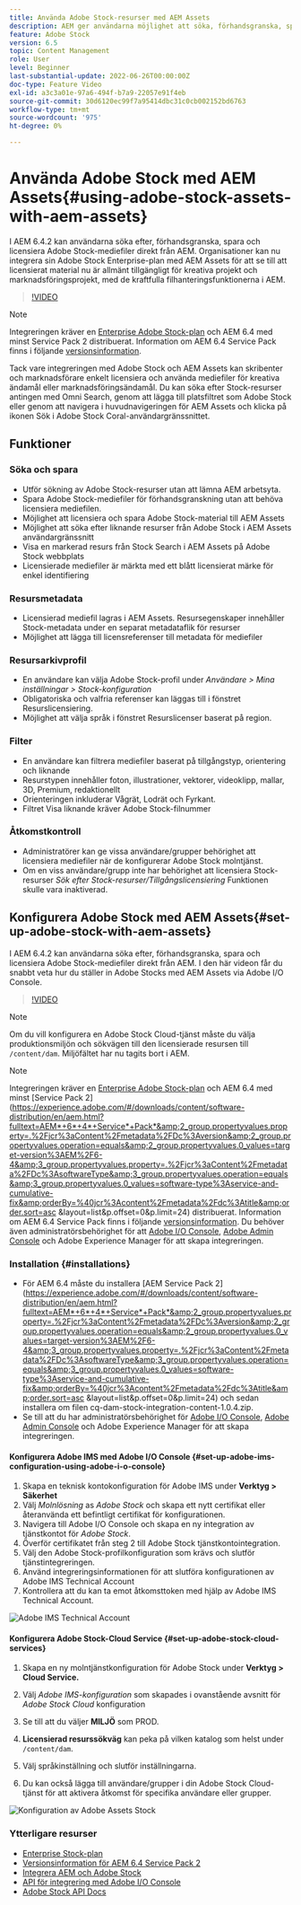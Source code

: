 ```yaml
---
title: Använda Adobe Stock-resurser med AEM Assets
description: AEM ger användarna möjlighet att söka, förhandsgranska, spara och licensiera Adobe Stock-resurser direkt från AEM. Organisationer kan nu integrera sin Adobe Stock Enterprise-plan med AEM Assets för att se till att licensierat material nu är allmänt tillgängligt för kreativa projekt och marknadsföringsprojekt, med de kraftfulla filhanteringsfunktionerna i AEM.
feature: Adobe Stock
version: 6.5
topic: Content Management
role: User
level: Beginner
last-substantial-update: 2022-06-26T00:00:00Z
doc-type: Feature Video
exl-id: a3c3a01e-97a6-494f-b7a9-22057e91f4eb
source-git-commit: 30d6120ec99f7a95414dbc31c0cb002152bd6763
workflow-type: tm+mt
source-wordcount: '975'
ht-degree: 0%

---
```


# Använda Adobe Stock med AEM Assets{#using-adobe-stock-assets-with-aem-assets}

I AEM 6.4.2 kan användarna söka efter, förhandsgranska, spara och licensiera Adobe Stock-mediefiler direkt från AEM. Organisationer kan nu integrera sin Adobe Stock Enterprise-plan med AEM Assets för att se till att licensierat material nu är allmänt tillgängligt för kreativa projekt och marknadsföringsprojekt, med de kraftfulla filhanteringsfunktionerna i AEM.

>[!VIDEO](https://video.tv.adobe.com/v/24678?quality=12&learn=on)

>[!NOTE]
>
>Integreringen kräver en [Enterprise Adobe Stock-plan](https://landing.adobe.com/en/na/products/creative-cloud/ctir-4625-stock-for-enterprise/index.html) och AEM 6.4 med minst Service Pack 2 distribuerat. Information om AEM 6.4 Service Pack finns i följande [versionsinformation](https://helpx.adobe.com/experience-manager/6-4/release-notes/sp-release-notes.html).

Tack vare integreringen med Adobe Stock och AEM Assets kan skribenter och marknadsförare enkelt licensiera och använda mediefiler för kreativa ändamål eller marknadsföringsändamål. Du kan söka efter Stock-resurser antingen med Omni Search, genom att lägga till platsfiltret som Adobe Stock eller genom att navigera i huvudnavigeringen för AEM Assets och klicka på ikonen Sök i Adobe Stock Coral-användargränssnittet.

## Funktioner

### Söka och spara

* Utför sökning av Adobe Stock-resurser utan att lämna AEM arbetsyta.
* Spara Adobe Stock-mediefiler för förhandsgranskning utan att behöva licensiera mediefilen.
* Möjlighet att licensiera och spara Adobe Stock-material till AEM Assets
* Möjlighet att söka efter liknande resurser från Adobe Stock i AEM Assets användargränssnitt
* Visa en markerad resurs från Stock Search i AEM Assets på Adobe Stock webbplats
* Licensierade mediefiler är märkta med ett blått licensierat märke för enkel identifiering

### Resursmetadata

* Licensierad mediefil lagras i AEM Assets. Resursegenskaper innehåller Stock-metadata under en separat metadataflik för resurser
* Möjlighet att lägga till licensreferenser till metadata för mediefiler

### Resursarkivprofil

* En användare kan välja Adobe Stock-profil under *Användare > Mina inställningar > Stock-konfiguration*
* Obligatoriska och valfria referenser kan läggas till i fönstret Resurslicensiering.
* Möjlighet att välja språk i fönstret Resurslicenser baserat på region.

### Filter

* En användare kan filtrera mediefiler baserat på tillgångstyp, orientering och liknande
* Resurstypen innehåller foton, illustrationer, vektorer, videoklipp, mallar, 3D, Premium, redaktionellt
* Orienteringen inkluderar Vågrät, Lodrät och Fyrkant.
* Filtret Visa liknande kräver Adobe Stock-filnummer

### Åtkomstkontroll

* Administratörer kan ge vissa användare/grupper behörighet att licensiera mediefiler när de konfigurerar Adobe Stock molntjänst.
* Om en viss användare/grupp inte har behörighet att licensiera Stock-resurser *Sök efter Stock-resurser/Tillgångslicensiering* Funktionen skulle vara inaktiverad.

## Konfigurera Adobe Stock med AEM Assets{#set-up-adobe-stock-with-aem-assets}

I AEM 6.4.2 kan användarna söka efter, förhandsgranska, spara och licensiera Adobe Stock-mediefiler direkt från AEM. I den här videon får du snabbt veta hur du ställer in Adobe Stocks med AEM Assets via Adobe I/O Console.

>[!VIDEO](https://video.tv.adobe.com/v/25043?quality=12&learn=on)

>[!NOTE]
>
>Om du vill konfigurera en Adobe Stock Cloud-tjänst måste du välja produktionsmiljön och sökvägen till den licensierade resursen till `/content/dam`. Miljöfältet har nu tagits bort i AEM.

>[!NOTE]
>
>Integreringen kräver en [Enterprise Adobe Stock-plan](https://landing.adobe.com/en/na/products/creative-cloud/ctir-4625-stock-for-enterprise/index.html) och AEM 6.4 med minst [Service Pack 2](https://experience.adobe.com/#/downloads/content/software-distribution/en/aem.html?fulltext=AEM*+6*+4*+Service*+Pack*&amp;2_group.propertyvalues.property=.%2Fjcr%3aContent%2Fmetadata%2FDc%3Aversion&amp;2_group.propertyvalues.operation=equals&amp;2_group.propertyvalues.0_values=target-version%3AEM%2F6-4&amp;3_group.propertyvalues.property=.%2Fjcr%3aContent%2Fmetadata%2FDc%3AsoftwareType&amp;3_group.propertyvalues.operation=equals&amp;3_group.propertyvalues.0_values=software-type%3Aservice-and-cumulative-fix&amp;orderBy=%40jcr%3Acontent%2Fmetadata%2Fdc%3Atitle&amp;order.sort=asc &amp;layout=list&amp;p.offset=0&amp;p.limit=24) distribuerat. Information om AEM 6.4 Service Pack finns i följande [versionsinformation](https://helpx.adobe.com/experience-manager/6-4/release-notes/sp-release-notes.html). Du behöver även administratörsbehörighet för att [Adobe I/O Console](https://console.adobe.io/), [Adobe Admin Console](https://adminconsole.adobe.com/) och Adobe Experience Manager för att skapa integreringen.

### Installation {#installations}

* För AEM 6.4 måste du installera [AEM Service Pack 2](https://experience.adobe.com/#/downloads/content/software-distribution/en/aem.html?fulltext=AEM*+6*+4*+Service*+Pack*&amp;2_group.propertyvalues.property=.%2Fjcr%3aContent%2Fmetadata%2FDc%3Aversion&amp;2_group.propertyvalues.operation=equals&amp;2_group.propertyvalues.0_values=target-version%3AEM%2F6-4&amp;3_group.propertyvalues.property=.%2Fjcr%3aContent%2Fmetadata%2FDc%3AsoftwareType&amp;3_group.propertyvalues.operation=equals&amp;3_group.propertyvalues.0_values=software-type%3Aservice-and-cumulative-fix&amp;orderBy=%40jcr%3Acontent%2Fmetadata%2Fdc%3Atitle&amp;order.sort=asc &amp;layout=list&amp;p.offset=0&amp;p.limit=24) och sedan installera om filen cq-dam-stock-integration-content-1.0.4.zip.
* Se till att du har administratörsbehörighet för [Adobe I/O Console](https://console.adobe.io/), [Adobe Admin Console](https://adminconsole.adobe.com/) och Adobe Experience Manager för att skapa integreringen.

#### Konfigurera Adobe IMS med Adobe I/O Console {#set-up-adobe-ims-configuration-using-adobe-i-o-console}

1. Skapa en teknisk kontokonfiguration för Adobe IMS under **Verktyg > Säkerhet**
2. Välj *Molnlösning* as *Adobe Stock* och skapa ett nytt certifikat eller återanvända ett befintligt certifikat för konfigurationen.
3. Navigera till Adobe I/O Console och skapa en ny integration av tjänstkontot för *Adobe Stock*.
4. Överför certifikatet från steg 2 till Adobe Stock tjänstkontointegration.
5. Välj den Adobe Stock-profilkonfiguration som krävs och slutför tjänstintegreringen.
6. Använd integreringsinformationen för att slutföra konfigurationen av Adobe IMS Technical Account
7. Kontrollera att du kan ta emot åtkomsttoken med hjälp av Adobe IMS Technical Account.

![Adobe IMS Technical Account](assets/screen_shot_2018-10-22at12219pm.png)

#### Konfigurera Adobe Stock-Cloud Service {#set-up-adobe-stock-cloud-services}

1. Skapa en ny molntjänstkonfiguration för Adobe Stock under **Verktyg > Cloud Service.**
2. Välj *Adobe IMS-konfiguration* som skapades i ovanstående avsnitt för *Adobe Stock Cloud* konfiguration

3. Se till att du väljer **MILJÖ** som PROD.
4. **Licensierad resurssökväg** kan peka på vilken katalog som helst under `/content/dam`.
5. Välj språkinställning och slutför inställningarna.
6. Du kan också lägga till användare/grupper i din Adobe Stock Cloud-tjänst för att aktivera åtkomst för specifika användare eller grupper.

![Konfiguration av Adobe Assets Stock](assets/screen_shot_2018-10-22at12425pm.png)

### Ytterligare resurser

* [Enterprise Stock-plan](https://landing.adobe.com/en/na/products/creative-cloud/ctir-4625-stock-for-enterprise/index.html)
* [Versionsinformation för AEM 6.4 Service Pack 2](https://experienceleague.adobe.com/docs/experience-manager-65/release-notes/release-notes.html)
* [Integrera AEM och Adobe Stock](https://experienceleague.adobe.com/docs/experience-manager-65/assets/using/aem-assets-adobe-stock.html)
* [API för integrering med Adobe I/O Console](https://www.adobe.io/apis/cloudplatform/console/authentication/gettingstarted.html)
* [Adobe Stock API Docs](https://www.adobe.io/apis/creativecloud/stock/docs.html)
